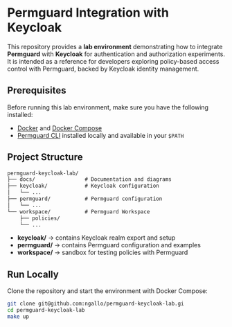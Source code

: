 # Permguard Integration with Keycloak

This repository provides a **lab environment** demonstrating how to integrate **Permguard** with **Keycloak** for authentication and authorization experiments.  
It is intended as a reference for developers exploring policy-based access control with Permguard, backed by Keycloak identity management.  

## Prerequisites

Before running this lab environment, make sure you have the following installed:

- [Docker](https://docs.docker.com/get-docker/) and [Docker Compose](https://docs.docker.com/compose/)  
- [Permguard CLI](https://github.com/permguard/permguard) installed locally and available in your `$PATH`

## Project Structure

```md
permguard-keycloak-lab/  
├── docs/                # Documentation and diagrams  
├── keycloak/            # Keycloak configuration  
│   └── ...  
├── permguard/           # Permguard configuration  
│   └── ...  
└── workspace/           # Permguard Workspace
    ├── policies/  
    └── ...  
```

- **keycloak/** → contains Keycloak realm export and setup  
- **permguard/** → contains Permguard configuration and examples  
- **workspace/** → sandbox for testing policies with Permguard  

## Run Locally

Clone the repository and start the environment with Docker Compose:

```bash
git clone git@github.com:ngallo/permguard-keycloak-lab.gi
cd permguard-keycloak-lab
make up
```
